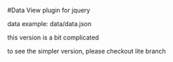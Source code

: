 #Data View plugin for jquery

data example: data/data.json

this version is a bit complicated

to see the simpler version, please checkout lite branch